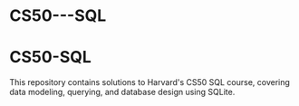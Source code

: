 # CS50---SQL
# CS50-SQL
This repository contains solutions to Harvard's CS50 SQL course, covering data modeling, querying, and database design using SQLite.
